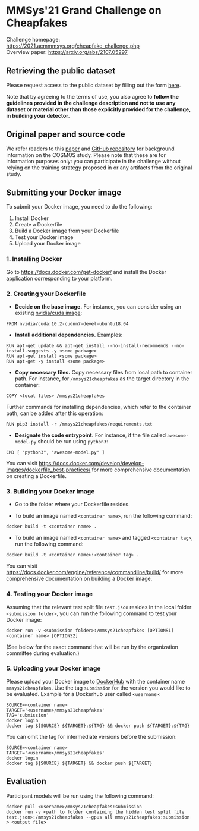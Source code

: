 # MMSys'21 Grand Challenge on Cheapfakes

Challenge homepage: https://2021.acmmmsys.org/cheapfake_challenge.php  
Overview paper: https://arxiv.org/abs/2107.05297


## Retrieving the public dataset 

Please request access to the public dataset by filling out the form [here](https://forms.gle/kTY4cZPfFKCG35YLA). 

Note that by agreeing to the terms of use, you also agree to **follow the guidelines provided in the challenge description and not to use any dataset or material other than those explicitly provided for the challenge, in building your detector**.


## Original paper and source code

We refer readers to this [paper](https://arxiv.org/abs/2101.06278) and [GitHub repository](https://github.com/shivangi-aneja/COSMOS) for background information on the COSMOS study. Please note that these are for information purposes only: you can participate in the challenge without relying on the training strategy proposed in or any artifacts from the original study.


## Submitting your Docker image

To submit your Docker image, you need to do the following:
1. Install Docker
2. Create a Dockerfile
3. Build a Docker image from your Dockerfile
4. Test your Docker image
5. Upload your Docker image


### 1. Installing Docker

Go to https://docs.docker.com/get-docker/ and install the Docker application corresponding to your platform.


### 2. Creating your Dockerfile

- **Decide on the base image.** For instance, you can consider using an existing [nvidia/cuda image](https://hub.docker.com/r/nvidia/cuda/tags): 

```
FROM nvidia/cuda:10.2-cudnn7-devel-ubuntu18.04
```

- **Install additional dependencies.** Examples:

```
RUN apt-get update && apt-get install --no-install-recommends --no-install-suggests -y <some package>
RUN apt-get install <some package>
RUN apt-get -y install <some package>
```

- **Copy necessary files.** Copy necessary files from local path to container path. For instance, for `/mmsys21cheapfakes` as the target directory in the container:

```
COPY <local files> /mmsys21cheapfakes
```

Further commands for installing dependencies, which refer to the container path, can be added after this operation:

```
RUN pip3 install -r /mmsys21cheapfakes/requirements.txt
```

- **Designate the code entrypoint.** For instance, if the file called `awesome-model.py` should be run using `python3`:  

```
CMD [ "python3", "awesome-model.py" ]
```

You can visit https://docs.docker.com/develop/develop-images/dockerfile_best-practices/ for more comprehensive documentation on creating a Dockerfile.


### 3. Building your Docker image

- Go to the folder where your Dockerfile resides.

- To build an image named `<container name>`, run the following command: 

```
docker build -t <container name> .
```

- To build an image named `<container name>` and tagged `<container tag>`, run the following command: 

```
docker build -t <container name>:<container tag> .
```

You can visit https://docs.docker.com/engine/reference/commandline/build/ for more comprehensive documentation on building a Docker image.


### 4. Testing your Docker image

Assuming that the relevant test split file `test.json` resides in the local folder `<submission folder>`, you can run the following command to test your Docker image:

```
docker run -v <submission folder>:/mmsys21cheapfakes [OPTIONS1] <container name> [OPTIONS2]
```

(See below for the exact command that will be run by the organization committee during evaluation.)


### 5. Uploading your Docker image

Please upload your Docker image to [DockerHub](https://hub.docker.com/) with the container name `mmsys21cheapfakes`. Use the tag `submission` for the version you would like to be evaluated. Example for a Dockerhub user called `<username>`:

```
SOURCE=<container name>
TARGET='<username>/mmsys21cheapfakes'
TAG='submission'
docker login
docker tag ${SOURCE} ${TARGET}:${TAG} && docker push ${TARGET}:${TAG}
```

You can omit the tag for intermediate versions before the submission:

```
SOURCE=<container name>
TARGET='<username>/mmsys21cheapfakes'
docker login
docker tag ${SOURCE} ${TARGET} && docker push ${TARGET}
```


## Evaluation

Participant models will be run using the following command: 

```
docker pull <username>/mmsys21cheapfakes:submission
docker run -v <path to folder containing the hidden test split file test.json>:/mmsys21cheapfakes --gpus all mmsys21cheapfakes:submission > <output file>
```
